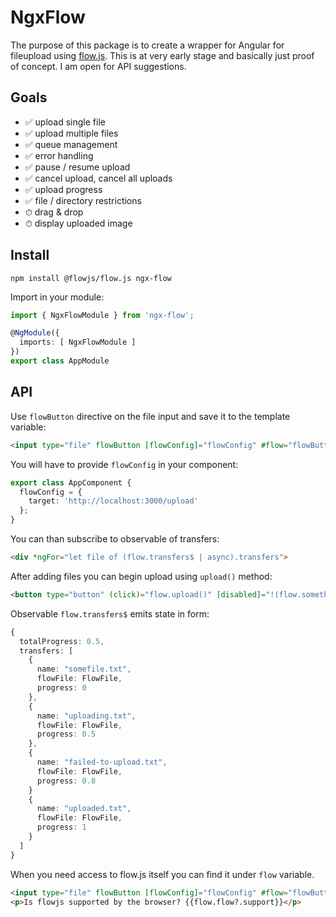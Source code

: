 # NgxFlow

The purpose of this package is to create a wrapper for Angular for fileupload using [flow.js](https://github.com/flowjs/flow.js). This is at very early stage and basically just proof of concept. I am open for API suggestions.

## Goals

- ✅ upload single file
- ✅ upload multiple files
- ✅ queue management
- ✅ error handling
- ✅ pause / resume upload
- ✅ cancel upload, cancel all uploads
- ✅ upload progress
- ✅ file / directory restrictions
- ⏱ drag & drop
- ⏱ display uploaded image

## Install

`npm install @flowjs/flow.js ngx-flow`

Import in your module:

```typescript
import { NgxFlowModule } from 'ngx-flow';

@NgModule({
  imports: [ NgxFlowModule ]
})
export class AppModule
```

## API

Use `flowButton` directive on the file input and save it to the template variable:

```html
<input type="file" flowButton [flowConfig]="flowConfig" #flow="flowButton">
```

You will have to provide `flowConfig` in your component:

```typescript
export class AppComponent {
  flowConfig = {
    target: 'http://localhost:3000/upload'
  };
}
```

You can than subscribe to observable of transfers:

```html
<div *ngFor="let file of (flow.transfers$ | async).transfers">
```

After adding files you can begin upload using `upload()` method:

```html
<button type="button" (click)="flow.upload()" [disabled]="!(flow.somethingToUpload$ | async)">Start upload</button>
```

Observable `flow.transfers$` emits state in form:

```typescript
{
  totalProgress: 0.5,
  transfers: [
    {
      name: "somefile.txt",
      flowFile: FlowFile,
      progress: 0
    },
    {
      name: "uploading.txt",
      flowFile: FlowFile,
      progress: 0.5
    },
    {
      name: "failed-to-upload.txt",
      flowFile: FlowFile,
      progress: 0.8
    }
    {
      name: "uploaded.txt",
      flowFile: FlowFile,
      progress: 1
    }
  ]
}
```

When you need access to flow.js itself you can find it under `flow` variable.

```html
<input type="file" flowButton [flowConfig]="flowConfig" #flow="flowButton">
<p>Is flowjs supported by the browser? {{flow.flow?.support}}</p>
```
